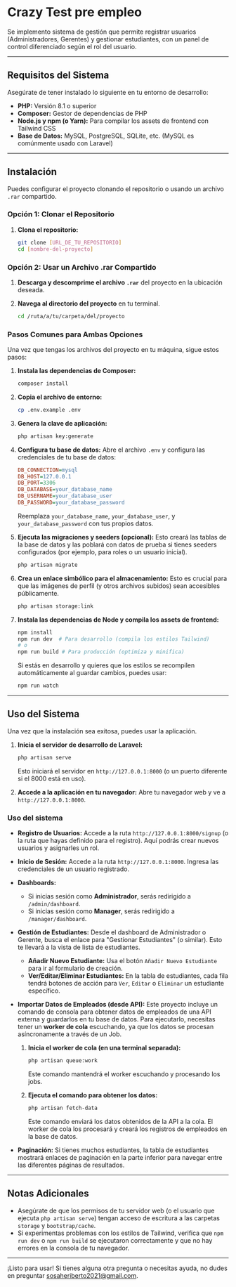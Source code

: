 # Crazy Test pre empleo

Se implemento sistema de gestión que permite registrar usuarios (Administradores, Gerentes) y gestionar estudiantes, con un panel de control diferenciado según el rol del usuario.

---

## Requisitos del Sistema

Asegúrate de tener instalado lo siguiente en tu entorno de desarrollo:

* **PHP:** Versión 8.1 o superior
* **Composer:** Gestor de dependencias de PHP
* **Node.js y npm (o Yarn):** Para compilar los assets de frontend con Tailwind CSS
* **Base de Datos:** MySQL, PostgreSQL, SQLite, etc. (MySQL es comúnmente usado con Laravel)

---

## Instalación

Puedes configurar el proyecto clonando el repositorio o usando un archivo `.rar` compartido.

### Opción 1: Clonar el Repositorio

1.  **Clona el repositorio:**

    ```bash
    git clone [URL_DE_TU_REPOSITORIO]
    cd [nombre-del-proyecto]
    ```

### Opción 2: Usar un Archivo .rar Compartido

1.  **Descarga y descomprime el archivo `.rar`** del proyecto en la ubicación deseada.
2.  **Navega al directorio del proyecto** en tu terminal.

    ```bash
    cd /ruta/a/tu/carpeta/del/proyecto
    ```

### Pasos Comunes para Ambas Opciones

Una vez que tengas los archivos del proyecto en tu máquina, sigue estos pasos:

1.  **Instala las dependencias de Composer:**

    ```bash
    composer install
    ```

2.  **Copia el archivo de entorno:**

    ```bash
    cp .env.example .env
    ```

3.  **Genera la clave de aplicación:**

    ```bash
    php artisan key:generate
    ```

4.  **Configura tu base de datos:**
    Abre el archivo `.env` y configura las credenciales de tu base de datos:

    ```ini
    DB_CONNECTION=mysql
    DB_HOST=127.0.0.1
    DB_PORT=3306
    DB_DATABASE=your_database_name
    DB_USERNAME=your_database_user
    DB_PASSWORD=your_database_password
    ```
    Reemplaza `your_database_name`, `your_database_user`, y `your_database_password` con tus propios datos.

5.  **Ejecuta las migraciones y seeders (opcional):**
    Esto creará las tablas de la base de datos y las poblará con datos de prueba si tienes seeders configurados (por ejemplo, para roles o un usuario inicial).

    ```bash
    php artisan migrate
    ```

6.  **Crea un enlace simbólico para el almacenamiento:**
    Esto es crucial para que las imágenes de perfil (y otros archivos subidos) sean accesibles públicamente.

    ```bash
    php artisan storage:link
    ```

7.  **Instala las dependencias de Node y compila los assets de frontend:**

    ```bash
    npm install
    npm run dev  # Para desarrollo (compila los estilos Tailwind)
    # o
    npm run build # Para producción (optimiza y minifica)
    ```
    Si estás en desarrollo y quieres que los estilos se recompilen automáticamente al guardar cambios, puedes usar:
    ```bash
    npm run watch
    ```

---

## Uso del Sistema

Una vez que la instalación sea exitosa, puedes usar la aplicación.

1.  **Inicia el servidor de desarrollo de Laravel:**

    ```bash
    php artisan serve
    ```
    Esto iniciará el servidor en `http://127.0.0.1:8000` (o un puerto diferente si el 8000 está en uso).

2.  **Accede a la aplicación en tu navegador:**
    Abre tu navegador web y ve a `http://127.0.0.1:8000`.

### Uso del sistema

* **Registro de Usuarios:**
    Accede a la ruta `http://127.0.0.1:8000/signup` (o la ruta que hayas definido para el registro). Aquí podrás crear nuevos usuarios y asignarles un rol.

* **Inicio de Sesión:**
    Accede a la ruta `http://127.0.0.1:8000`. Ingresa las credenciales de un usuario registrado.

* **Dashboards:**
    * Si inicias sesión como **Administrador**, serás redirigido a `/admin/dashboard`.
    * Si inicias sesión como **Manager**, serás redirigido a `/manager/dashboard`.

* **Gestión de Estudiantes:**
    Desde el dashboard de Administrador o Gerente, busca el enlace para "Gestionar Estudiantes" (o similar). Esto te llevará a la vista de lista de estudiantes.

    * **Añadir Nuevo Estudiante:** Usa el botón `Añadir Nuevo Estudiante` para ir al formulario de creación.
    * **Ver/Editar/Eliminar Estudiantes:** En la tabla de estudiantes, cada fila tendrá botones de acción para `Ver`, `Editar` o `Eliminar` un estudiante específico.

* **Importar Datos de Empleados (desde API):**
    Este proyecto incluye un comando de consola para obtener datos de empleados de una API externa y guardarlos en tu base de datos. Para ejecutarlo, necesitas tener un **worker de cola** escuchando, ya que los datos se procesan asíncronamente a través de un Job.

    1.  **Inicia el worker de cola (en una terminal separada):**
        ```bash
        php artisan queue:work
        ```
        Este comando mantendrá el worker escuchando y procesando los jobs.

    2.  **Ejecuta el comando para obtener los datos:**
        ```bash
        php artisan fetch-data
        ```
        Este comando enviará los datos obtenidos de la API a la cola. El worker de cola los procesará y creará los registros de empleados en la base de datos.


* **Paginación:**
    Si tienes muchos estudiantes, la tabla de estudiantes mostrará enlaces de paginación en la parte inferior para navegar entre las diferentes páginas de resultados.

---

## Notas Adicionales

* Asegúrate de que los permisos de tu servidor web (o el usuario que ejecuta `php artisan serve`) tengan acceso de escritura a las carpetas `storage` y `bootstrap/cache`.
* Si experimentas problemas con los estilos de Tailwind, verifica que `npm run dev` o `npm run build` se ejecutaron correctamente y que no hay errores en la consola de tu navegador.

---
¡Listo para usar! Si tienes alguna otra pregunta o necesitas ayuda, no dudes en preguntar sosaheriberto2021@gmail.com.